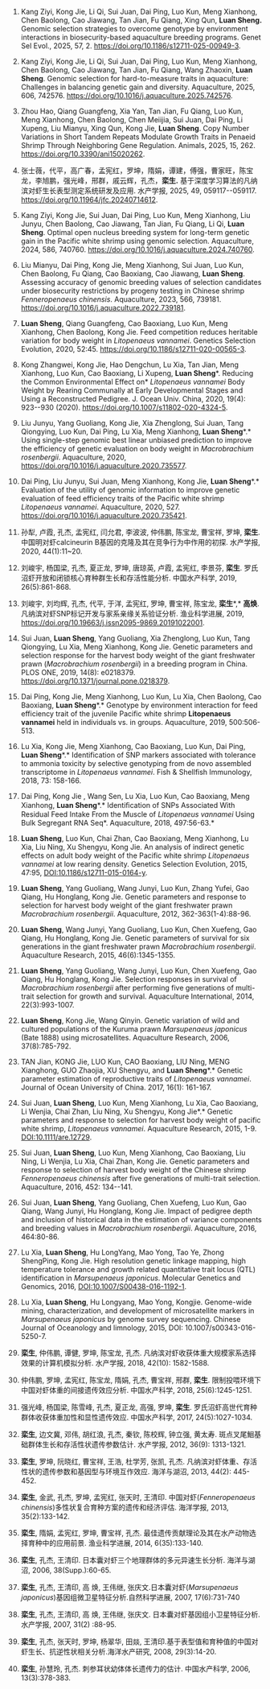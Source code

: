 1.  Kang Ziyi, Kong Jie, Li Qi, Sui Juan, Dai Ping, Luo Kun, Meng Xianhong, Chen Baolong, Cao Jiawang, Tan Jian, Fu Qiang, Xing Qun, **Luan Sheng.** Genomic selection strategies to overcome genotype by environment interactions in biosecurity-based aquaculture breeding programs. Genet Sel Evol., 2025, 57, 2. <https://doi.org/10.1186/s12711-025-00949-3>.

2.  Kang Ziyi, Kong Jie, Li Qi, Sui Juan, Dai Ping, Luo Kun, Meng Xianhong, Chen Baolong, Cao Jiawang, Tan Jian, Fu Qiang, Wang Zhaoxin, **Luan Sheng**. Genomic selection for hard-to-measure traits in aquaculture: Challenges in balancing genetic gain and diversity. Aquaculture, 2025, 606, 742576. <https://doi.org/10.1016/j.aquaculture.2025.742576>.

3.  Zhou Hao, Qiang Guangfeng, Xia Yan, Tan Jian, Fu Qiang, Luo Kun, Meng Xianhong, Chen Baolong, Chen Meiijia, Sui Juan, Dai Ping, Li Xupeng, Liu Mianyu, Xing Qun, Kong Jie, **Luan Sheng**. Copy Number Variations in Short Tandem Repeats Modulate Growth Traits in Penaeid Shrimp Through Neighboring Gene Regulation. Animals, 2025, 15, 262. <https://doi.org/10.3390/ani15020262>.

4.  张士薇，代平，高广春，孟宪红，罗坤，隋娟，谭建，傅强，曹家旺，陈宝龙，李旭鹏，强光峰，邢群，戚云辉，孔杰，**栾生.** 基于深度学习算法的凡纳滨对虾生长表型测定系统研发及应用. 水产学报, 2025, 49, 059117--059117. <https://doi.org/10.11964/jfc.20240714612>.

5.  Kang Ziyi, Kong Jie, Sui Juan, Dai Ping, Luo Kun, Meng Xianhong, Liu Junyu, Chen Baolong, Cao Jiawang, Tan Jian, Fu Qiang, Li Qi, **Luan Sheng**. Optimal open nucleus breeding system for long-term genetic gain in the Pacific white shrimp using genomic selection. Aquaculture, 2024, 586, 740760. <https://doi.org/10.1016/j.aquaculture.2024.740760>.

6.  Liu Mianyu, Dai Ping, Kong Jie, Meng Xianhong, Sui Juan, Luo Kun, Chen Baolong, Fu Qiang, Cao Baoxiang, Cao Jiawang, **Luan Sheng**. Assessing accuracy of genomic breeding values of selection candidates under biosecurity restrictions by progeny testing in Chinese shrimp *Fenneropenaeus chinensis*. Aquaculture, 2023, 566, 739181. <https://doi.org/10.1016/j.aquaculture.2022.739181>.

7.  **Luan Sheng**, Qiang Guangfeng, Cao Baoxiang, Luo Kun, Meng Xianhong, Chen Baolong, Kong Jie. Feed competition reduces heritable variation for body weight in *Litopenaeus vannamei*. Genetics Selection Evolution, 2020, 52:45. <https://doi.org/10.1186/s12711-020-00565-3>.

8.  Kong Zhangwei, Kong Jie, Hao Dengchun, Lu Xia, Tan Jian, Meng Xianhong, Luo Kun, Cao Baoxiang, Li Xupeng, **Luan Sheng***. Reducing the Common Environmental Effect on* *Litopenaeus vannamei* Body Weight by Rearing Communally at Early Developmental Stages and Using a Reconstructed Pedigree. J. Ocean Univ. China, 2020, 19(4): 923--930 (2020). <https://doi.org/10.1007/s11802-020-4324-5>.

9.  Liu Junyu, Yang Guoliang, Kong Jie, Xia Zhenglong, Sui Juan, Tang Qiongying, Luo Kun, Dai Ping, Lu Xia, Meng Xianhong, **Luan Sheng***.* Using single-step genomic best linear unbiased prediction to improve the efficiency of genetic evaluation on body weight in *Macrobrachium rosenbergii*. Aquaculture, 2020, <https://doi.org/10.1016/j.aquaculture.2020.735577>.

10. Dai Ping, Liu Junyu, Sui Juan, Meng Xianhong, Kong Jie, **Luan Sheng***.* Evaluation of the utility of genomic information to improve genetic evaluation of feed efficiency traits of the Pacific white shrimp *Litopenaeus vannamei*. Aquaculture, 2020, 527. <https://doi.org/10.1016/j.aquaculture.2020.735421>.

11. 孙犁, 卢霞, 孔杰, 孟宪红, 闫允君, 李波波, 仲伟鹏, 陈宝龙, 曹宝祥, 罗坤, **栾生**. 中国明对虾calcineurin B基因的克隆及其在竞争行为中作用的初探. 水产学报, 2020, 44(1):11~20.

12. 刘峻宇, 杨国梁, 孔杰, 夏正龙, 罗坤, 唐琼英, 卢霞, 孟宪红, 李景芬, **栾生**. 罗氏沼虾开放和闭锁核心育种群生长和存活性能分析. 中国水产科学, 2019, 26(5):861-868.

13. 刘峻宇, 刘均辉, 孔杰, 代平, 于洋, 孟宪红, 罗坤, 曹宝祥, 陈宝龙, **栾生***,* **高焕**. 凡纳滨对虾SNP标记开发与家系亲缘关系验证分析. 渔业科学进展, 2019, <https://doi.org/10.19663/j.issn2095-9869.20191022001>.

14. Sui Juan, **Luan Sheng**, Yang Guoliang, Xia Zhenglong, Luo Kun, Tang Qiongying, Lu Xia, Meng Xianhong, Kong Jie. Genetic parameters and selection response for the harvest body weight of the giant freshwater prawn (*Macrobrachium rosenbergii*) in a breeding program in China. PLOS ONE, 2019, 14(8): e0218379. <https://doi.org/10.1371/journal.pone.0218379>.

15. Dai Ping, Kong Jie, Meng Xianhong, Luo Kun, Lu Xia, Chen Baolong, Cao Baoxiang, **Luan Sheng***.* Genotype by environment interaction for feed efficiency trait of the juvenile Pacific white shrimp **Litopenaeus vannamei** held in individuals vs. in groups. Aquaculture, 2019, 500:506-513.

16. Lu Xia, Kong Jie, Meng Xianhong, Cao Baoxiang, Luo Kun, Dai Ping, **Luan Sheng***.* Identification of SNP markers associated with tolerance to ammonia toxicity by selective genotyping from de novo assembled transcriptome in *Litopenaeus vannamei*. Fish & Shellfish Immunology, 2018, 73: 158-166.

17. Dai Ping, Kong Jie , Wang Sen, Lu Xia, Luo Kun, Cao Baoxiang, Meng Xianhong, **Luan Sheng***.* Identiﬁcation of SNPs Associated With Residual Feed Intake From the Muscle of *Litopenaeus vannamei* Using Bulk Segregant RNA Seq*. Aquaculture, 2018, 497:56-63.*

18. **Luan Sheng**, Luo Kun, Chai Zhan, Cao Baoxiang, Meng Xianhong, Lu Xia, Liu Ning, Xu Shengyu, Kong Jie. An analysis of indirect genetic effects on adult body weight of the Pacific white shrimp *Litopenaeus vannamei* at low rearing density. Genetics Selection Evolution, 2015, 47:95, <DOI:10.1186/s12711-015-0164-y>.

19. **Luan Sheng**, Yang Guoliang, Wang Junyi, Luo Kun, Zhang Yufei, Gao Qiang, Hu Honglang, Kong Jie. Genetic parameters and response to selection for harvest body weight of the giant freshwater prawn *Macrobrachium rosenbergii*. Aquaculture, 2012, 362-363(1-4):88-96.

20. **Luan Sheng**, Wang Junyi, Yang Guoliang, Luo Kun, Chen Xuefeng, Gao Qiang, Hu Honglang, Kong Jie. Genetic parameters of survival for six generations in the giant freshwater prawn *Macrobrachium rosenbergii*. Aquaculture Research, 2015, 46(6):1345-1355.

21. **Luan Sheng**, Yang Guoliang, Wang Junyi, Luo Kun, Chen Xuefeng, Gao Qiang, Hu Honglang, Kong Jie. Selection responses in survival of *Macrobrachium rosenbergii* after performing five generations of multi-trait selection for growth and survival. Aquaculture International, 2014, 22(3):993-1007.

22. **Luan Sheng**, Kong Jie, Wang Qinyin. Genetic variation of wild and cultured populations of the Kuruma prawn *Marsupenaeus japonicus* (Bate 1888) using microsatellites. Aquaculture Research, 2006, 37(8):785-792.

23. TAN Jian, KONG Jie, LUO Kun, CAO Baoxiang, LIU Ning, MENG Xianghong, GUO Zhaojia, XU Shengyu, and **Luan Sheng***.* Genetic parameter estimation of reproductive traits of *Litopenaeus vannamei*. Journal of Ocean University of China. 2017, 16(1): 161-167.

24. Sui Juan, **Luan Sheng**, Luo Kun, Meng Xianhong, Lu Xia, Cao Baoxiang, Li Wenjia, Chai Zhan, Liu Ning, Xu Shengyu, Kong Jie*.* Genetic parameters and response to selection for harvest body weight of pacific white shrimp, *Litopenaeus vannamei*. Aquaculture Research, 2015, 1-9. <DOI:10.1111/are.12729>.

25. Sui Juan, **Luan Sheng**, Luo Kun, Meng Xianhong, Cao Baoxiang, Liu Ning, Li Wenjia, Lu Xia, Chai Zhan, Kong Jie. Genetic parameters and response to selection of harvest body weight of the Chinese shrimp *Fenneropenaeus chinensis* after five generations of multi-trait selection. Aquaculture, 2016, 452: 134--141.

26. Sui Juan, **Luan Sheng**, Yang Guoliang, Chen Xuefeng, Luo Kun, Gao Qiang, Wang Junyi, Hu Honglang, Kong Jie. Impact of pedigree depth and inclusion of historical data in the estimation of variance components and breeding values in *Macrobrachium rosenbergii*. Aquaculture, 2016, 464:80-86.

27. Lu Xia, **Luan Sheng**, Hu LongYang, Mao Yong, Tao Ye, Zhong ShengPing, Kong Jie. High resolution genetic linkage mapping, high temperature tolerance and growth related quantitative trait locus (QTL) identification in *Marsupenaeus japonicus*. Molecular Genetics and Genomics, 2016, <DOI:10.1007/S00438-016-1192-1>.

28. Lu Xia, **Luan Sheng**, Hu Longyang, Mao Yong, Kongjie. Genome-wide mining, characterization, and development of microsatellite markers in *Marsupenaeus japonicus* by genome survey sequencing. Chinese Journal of Oceanology and limnology, 2015, DOI: 10.1007/s00343-016-5250-7.

29. **栾生**, 仲伟鹏, 谭健, 罗坤, 陈宝龙, 孔杰. 凡纳滨对虾收获体重大规模家系选择效果的计算机模拟分析. 水产学报, 2018, 42(10): 1582-1588.

30. 仲伟鹏, 罗坤, 孟宪红, 陈宝龙, 隋娟, 孔杰, 曹宝祥, 邢群, **栾生**. 限制投喂环境下中国对虾体重的间接遗传效应分析. 中国水产科学, 2018, 25(6):1245-1251.

31. 强光峰, 杨国梁, 陈雪峰, 孔杰, 夏正龙, 高强, 罗坤, **栾生**. 罗氏沼虾高世代育种群体收获体重加性和显性遗传效应. 中国水产科学, 2017, 24(5):1027-1034.

32. **栾生**, 边文冀, 邓伟, 胡红浪, 孔杰, 秦钦, 陈校辉, 钟立强, 黄太寿. 斑点叉尾鮰基础群体生长和存活性状遗传参数估计. 水产学报, 2012, 36(9): 1313-1321.

33. **栾生**, 罗坤, 阮晓红, 曹宝祥, 王浩, 杜学芳, 张凯, 孔杰. 凡纳滨对虾体重、存活性状的遗传参数和基因型与环境互作效应. 海洋与湖沼, 2013, 44(2): 445-452.

34. **栾生**, 金武, 孔杰, 罗坤, 孟宪红, 张天时, 王清印. 中国对虾(*Fenneropenaeus chinensis*)多性状复合育种方案的遗传和经济评估. 海洋学报, 2013, 35(2):133-142.

35. **栾生**, 隋娟, 孟宪红, 罗坤, 曹宝祥, 孔杰. 最佳遗传贡献理论及其在水产动物选择育种中的应用前景. 渔业科学进展, 2014, 6(35):133-140.

36. **栾生**, 孔杰, 王清印. 日本囊对虾三个地理群体的多元异速生长分析. 海洋与湖沼, 2006, 38(Supp.):60-65.

37. **栾生**, 孔杰, 王清印, 高 焕, 王伟继, 张庆文.日本囊对虾(*Marsupenaeus japonicus*)基因组微卫星特征分析.自然科学进展, 2007, 17(6):731-740

38. **栾生**, 孔杰, 王清印, 高 焕, 王伟继, 张庆文. 日本囊对虾基因组小卫星特征分析. 水产学报, 2007, 31(2) :88-95.

39. **栾生**, 孔杰, 张天时, 罗坤, 杨翠华, 田燚, 王清印.基于表型值和育种值的中国对虾生长、抗逆性状相关分析.海洋水产研究, 2008, 29(3):14-20.

40. **栾生**, 孙慧玲, 孔杰. 刺参耳状幼体体长遗传力的估计. 中国水产科学, 2006, 13(3):378-383.
